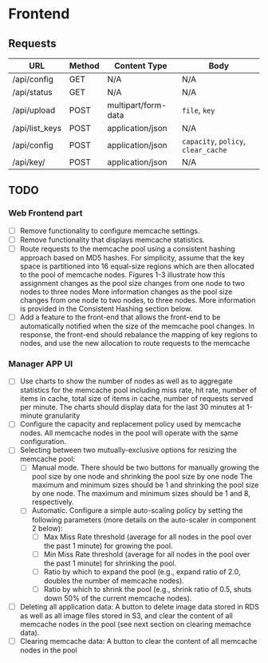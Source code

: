 # Frontend

## Requests

URL            |  Method | Content Type        | Body      
---------------|---------|---------------------|-------------
/api/config    | GET     | N/A                 | N/A
/api/status    | GET     | N/A                 | N/A
/api/upload    | POST    | multipart/form-data | `file`, `key` 
/api/list_keys | POST    | application/json    | N/A                                 
/api/config    | POST    | application/json    | `capacity`, `policy`, `clear_cache` 
/api/key/<key> | POST    | application/json    | N/A                               

## TODO
### Web Frontend part
- [ ] Remove functionality to configure memcache settings.
- [ ] Remove functionality that displays memcache statistics.
- [ ]  Route requests to the memcache pool using a consistent hashing approach based on MD5 hashes. For simplicity, assume that the key space is partitioned into 16 equal-size regions which are then allocated to the pool of memcache nodes. Figures 1-3 illustrate how this assignment changes as the pool size changes from one node to two nodes to three nodes More information changes as the pool size changes from one node to two nodes, to three nodes. More information is provided in the Consistent Hashing section below.
- [ ] Add a feature to the front-end that allows the front-end to be automatically notified when the size of the memcache pool changes. In response, the front-end should rebalance the mapping of key regions to nodes, and use the new allocation to route requests to the memcache

### Manager APP UI
- [ ] Use charts to show the number of nodes as well as to aggregate statistics for the memcache pool including miss rate, hit rate, number of items in cache, total size of items in cache, number of requests served per minute. The charts should display data for the last 30 minutes at 1-minute granularity
- [ ] Configure the capacity and replacement policy used by memcache nodes. All memcache nodes in the pool will operate with the same configuration.
- [ ] Selecting between two mutually-exclusive options for resizing the memcache pool:
    - [ ] Manual mode. There should be two buttons for manually growing the pool size by one node and shrinking the pool size by one node The maximum and minimum sizes should be 1 and shrinking the pool size by one node. The maximum and minimum sizes should be 1 and 8, respectively.
    - [ ] Automatic. Configure a simple auto-scaling policy by setting the following parameters (more details on the auto-scaler in component 2 below):
        - [ ] Max Miss Rate threshold (average for all nodes in the pool over the past 1 minute) for growing the pool.
        - [ ] Min Miss Rate threshold (average for all nodes in the pool over the past 1 minute) for shrinking the pool.
        - [ ] Ratio by which to expand the pool (e.g., expand ratio of 2.0, doubles the number of memcache nodes).
        - [ ] Ratio by which to shrink the pool (e.g., shrink ratio of 0.5, shuts down 50% of the current memcache nodes).
- [ ] Deleting all application data: A button to delete image data stored in RDS as well as all image files stored in S3, and clear the content of all memcache nodes in the pool (see next section on clearing memachce data).
- [ ] Clearing memcache data: A button to clear the content of all memcache nodes in the pool
